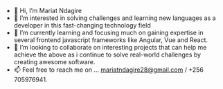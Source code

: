 - 👋 Hi, I’m Mariat Ndagire
- 👀 I’m interested in solving challenges and learning new languages as a developer in this fast-changing technology field
- 🌱 I’m currently learning and focusing much on gaining expertise in several frontend javascript frameworks like Angular, Vue and React.
- 💞️ I’m looking to collaborate on interesting projects that can help me achieve the above as i continue to solve real-world challenges by creating awesome software.
- 📫 Feel free to reach me on ... mariatndagire28@gmail.com / +256 705976941.

<!---
Mariat28/Mariat28 is a ✨ special ✨ repository because its `README.md` (this file) appears on your GitHub profile.
You can click the Preview link to take a look at your changes.
--->
